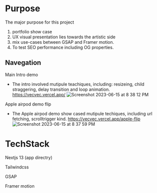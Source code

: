 # Purpose
The major purpose for this project 
1) portfolio show case
2) UX visual presentation lies towards the artistic side
3) mix use-cases between GSAP and Framer motion. 
4) To test SEO performance including OG properties.

## Navegation 
Main Intro demo
- The intro involved mutipule teachiques, including: resizeing, child straggering, delay transition and loop animation.
https://vecvec.vercel.app/
![Screenshot 2023-06-15 at 8 38 12 PM](https://github.com/vincedwin/vec-portfolio/assets/52823998/93bdca0f-8fd7-41e4-8bb0-f87a00f4a40c)

Apple airpod demo flip
- The Apple airpod demo show cased mutipule techiques, including url fetching, scrolltrigger kind.
https://vecvec.vercel.app/apple-flip
![Screenshot 2023-06-15 at 8 37 59 PM](https://github.com/vincedwin/vec-portfolio/assets/52823998/c49f60c5-8dfd-4747-a1cd-354afefd3edd)

# TechStack
Nextjs 13 (app directry)

Tailwindcss

GSAP

Framer motion
